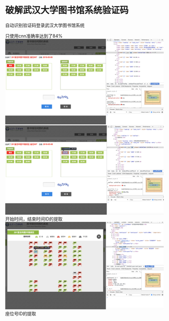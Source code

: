 # 破解武汉大学图书馆系统验证码
自动识别验证码登录武汉大学图书馆系统

只使用cnn准确率达到了84%
![avatar](res/1.png)
![avatar](res/2.png)
开始时间，结束时间ID的提取
![avatar](res/3.png)
座位号ID的提取

